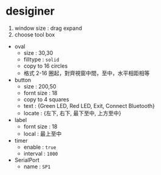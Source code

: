 # desiginer
1. window size : drag expand
2. choose tool box
- oval 
    - size : 30,30
    - filltype : `solid`
    - copy to 16 circles
    - 格式 2-16 圈起，對齊視窗中間，至中，水平相距相等        
- button
    - size : 200,50
    - fornt size : 18
    - copy to 4 squares
    - text :  {Green LED, Red LED, Exit, Connect Bluetooth}
    - locate : {左下, 右下, 最下至中, 上方至中}
- label 
    - fornt size : 18
    - local : 最上至中
- timer
    - enable : `true`
    - interval : `1000`
- SerialPort
    - name : `SP1`
        